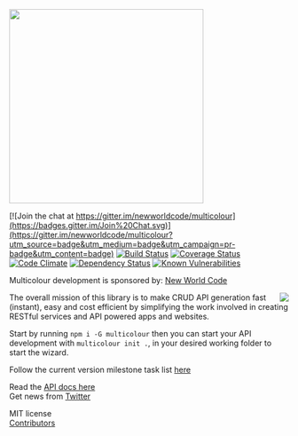 <img src="https://getmulticolour.com/images/MC_Icon_PurpleRain_Logotype.png" width="350">

[![Join the chat at https://gitter.im/newworldcode/multicolour](https://badges.gitter.im/Join%20Chat.svg)](https://gitter.im/newworldcode/multicolour?utm_source=badge&utm_medium=badge&utm_campaign=pr-badge&utm_content=badge)
[![Build Status](https://travis-ci.org/Multicolour/multicolour.svg?branch=master)](https://travis-ci.org/Multicolour/multicolour)
[![Coverage Status](https://coveralls.io/repos/Multicolour/multicolour/badge.svg?branch=master&service=github)](https://coveralls.io/github/Multicolour/multicolour?branch=master)
[![Code Climate](https://codeclimate.com/github/newworldcode/multicolour/badges/gpa.svg)](https://codeclimate.com/github/newworldcode/multicolour)
[![Dependency Status](https://david-dm.org/Multicolour/multicolour.svg)](https://david-dm.org/Multicolour/multicolour)
[![Known Vulnerabilities](https://snyk.io/test/github/Multicolour/multicolour/badge.svg)](https://snyk.io/test/github/Multicolour/multicolour)

Multicolour development is sponsored by: [New World Code](https://newworld.codes/)  

<a href="https://newworld.codes/"><img src="https://www.dropbox.com/s/vjsnq15jpx18dfx/dark.svg?dl=1" align="right"></a>

The overall mission of this library is to make CRUD API generation fast (instant), easy and cost efficient by simplifying the work involved in creating RESTful services and API powered apps and websites.

Start by running `npm i -G multicolour` then you can start your API development with `multicolour init .`, in your desired working folder to start the wizard.

Follow the current version milestone task list [here](https://github.com/Multicolour/multicolour/issues)

Read the [API docs here](https://github.com/Multicolour/multicolour/wiki)  
Get news from [Twitter](https://twitter.com/getmulticolour)

MIT license  
[Contributors](https://github.com/Multicolour/multicolour/blob/master/CONTRIBUTING.md)
